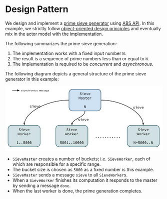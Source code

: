 # Design Pattern 

We design and implement a [prime sieve generator][1] using [ABS API][2]. In this example, we strictly follow [object-oriented design principles][3] and eventually mix in the actor model with the implementation.

The following summarizes the prime sieve generation:

1. The implementation works with a fixed input number `N`.
2. The result is a sequence of prime numbers less than or equal to `N`.
3. The implementation is required to be *concurrent* and *asynchronous*.

The following diagram depicts a general structure of the prime sieve generator in this example:

![Prime Generator](figs/PrimeSieves.jpg)

* `SieveMaster` creates a number of buckets; i.e. `SieveWorker`, each of which are responsible for a specific range.
* The bucket size is chosen as `5000` as a fixed number is this example.
* `SieveMaster` sends a message `sieve` to all `SieveWorker`s.
* When a `SieveWorker` finishes its computation it responds to the master by sending a message `done`.
* When the last worker is done, the prime generation completes. 

[1]: http://en.wikipedia.org/wiki/Sieve_of_Eratosthenes
[2]: https://github.com/CrispOSS/abs-api-parent
[3]: http://en.wikipedia.org/wiki/Object-oriented_programming
